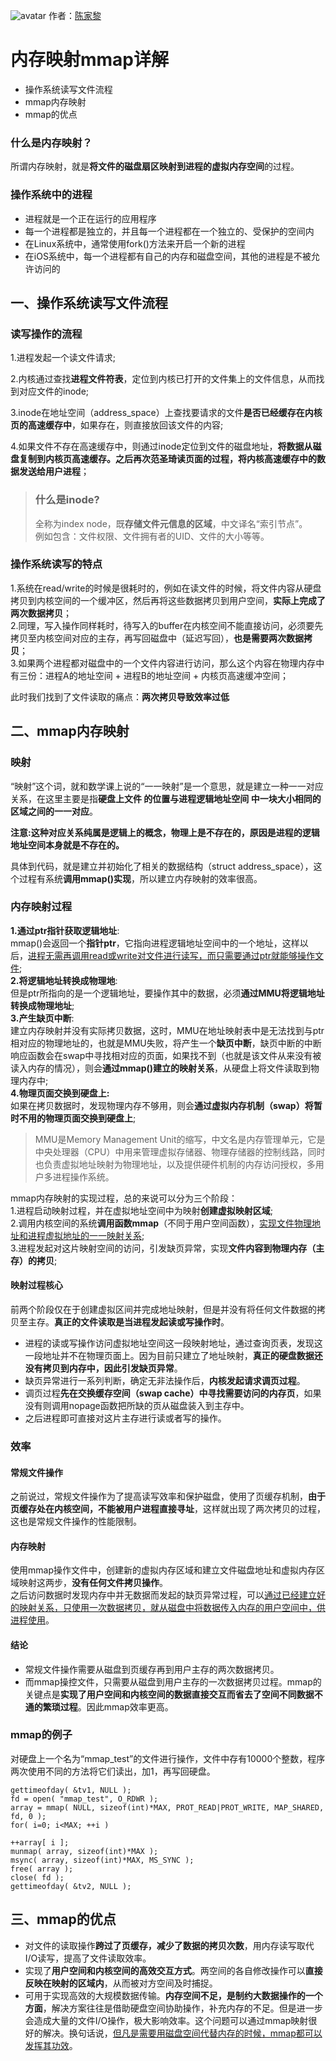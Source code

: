 ![avatar](https://user-gold-cdn.xitu.io/2019/4/8/169fbd9b3987ad4b?w=1926&h=1384&f=png&s=1087334)
作者：[陈家黎](https://juejin.im/user/5caaf51ef265da24b67892f9)
# 内存映射mmap详解
- 操作系统读写文件流程
- mmap内存映射
- mmap的优点
### 什么是内存映射？
所谓内存映射，就是**将文件的磁盘扇区映射到进程的虚拟内存空间**的过程。

### 操作系统中的进程 
- 进程就是一个正在运行的应用程序
- 每一个进程都是独立的，并且每一个进程都在一个独立的、受保护的空间内
- 在Linux系统中，通常使用fork()方法来开启一个新的进程
- 在iOS系统中，每一个进程都有自己的内存和磁盘空间，其他的进程是不被允许访问的

## 一、操作系统读写文件流程

### 读写操作的流程

1.进程发起一个读文件请求;  

2.内核通过查找**进程文件符表**，定位到内核已打开的文件集上的文件信息，从而找到对应文件的inode;  

3.inode在地址空间（address_space）上查找要请求的文件**是否已经缓存在内核页的高速缓存中**，如果存在，则直接放回该文件的内容;  

4.如果文件不存在高速缓存中，则通过inode定位到文件的磁盘地址，**将数据从磁盘复制到内核页高速缓存。之后再次范圣琦读页面的过程，将内核高速缓存中的数据发送给用户进程**；

> ### 什么是inode?
>
>全称为index node，既**存储文件元信息的区域**，中文译名“索引节点”。  
>例如包含：文件权限、文件拥有者的UID、文件的大小等等。

### 操作系统读写的特点
1.系统在read/write的时候是很耗时的，例如在读文件的时候，将文件内容从硬盘拷贝到内核空间的一个缓冲区，然后再将这些数据拷贝到用户空间，**实际上完成了两次数据拷贝**；  
2.同理，写入操作同样耗时，待写入的buffer在内核空间不能直接访问，必须要先拷贝至内核空间对应的主存，再写回磁盘中（延迟写回），**也是需要两次数据拷贝**；  
3.如果两个进程都对磁盘中的一个文件内容进行访问，那么这个内容在物理内存中有三份：进程A的地址空间 + 进程B的地址空间 + 内核页高速缓冲空间；

此时我们找到了文件读取的痛点：**两次拷贝导致效率过低**

## 二、mmap内存映射
### 映射
“映射”这个词，就和数学课上说的“一一映射”是一个意思，就是建立一种一一对应关系，在这里主要是指**硬盘上文件 的位置与进程逻辑地址空间 中一块大小相同的区域之间的一一对应**。

**注意:这种对应关系纯属是逻辑上的概念，物理上是不存在的，原因是进程的逻辑地址空间本身就是不存在的。**

具体到代码，就是建立并初始化了相关的数据结构（struct address_space），这个过程有系统**调用mmap()实现**，所以建立内存映射的效率很高。

### 内存映射过程

**1.通过ptr指针获取逻辑地址**:  
mmap()会返回一个**指针ptr**，它指向进程逻辑地址空间中的一个地址，这样以后，<u>进程无需再调用read或write对文件进行读写，而只需要通过ptr就能够操作文件</u>;   
**2.将逻辑地址转换成物理地**:  
但是ptr所指向的是一个逻辑地址，要操作其中的数据，必须**通过MMU将逻辑地址转换成物理地址**;  
**3.产生缺页中断**:  
建立内存映射并没有实际拷贝数据，这时，MMU在地址映射表中是无法找到与ptr相对应的物理地址的，也就是MMU失败，将产生一个**缺页中断**，缺页中断的中断响应函数会在swap中寻找相对应的页面，如果找不到（也就是该文件从来没有被读入内存的情况），则会**通过mmap()建立的映射关系**，从硬盘上将文件读取到物理内存中;  
**4.物理页面交换到硬盘上:**  
如果在拷贝数据时，发现物理内存不够用，则会**通过虚拟内存机制（swap）将暂时不用的物理页面交换到硬盘上**;
>MMU是Memory Management Unit的缩写，中文名是内存管理单元，它是中央处理器（CPU）中用来管理虚拟存储器、物理存储器的控制线路，同时也负责虚拟地址映射为物理地址，以及提供硬件机制的内存访问授权，多用户多进程操作系统。

mmap内存映射的实现过程，总的来说可以分为三个阶段：  
1.进程启动映射过程，并在虚拟地址空间中为映射**创建虚拟映射区域**;  
2.调用内核空间的系统**调用函数mmap**（不同于用户空间函数），<u>实现文件物理地址和进程虚拟地址的一一映射关系</u>;  
3.进程发起对这片映射空间的访问，引发缺页异常，实现**文件内容到物理内存（主存）的拷贝**; 
#### 映射过程核心
前两个阶段仅在于创建虚拟区间并完成地址映射，但是并没有将任何文件数据的拷贝至主存。**真正的文件读取是当进程发起读或写操作时**。  
- 进程的读或写操作访问虚拟地址空间这一段映射地址，通过查询页表，发现这一段地址并不在物理页面上。因为目前只建立了地址映射，**真正的硬盘数据还没有拷贝到内存中，因此引发缺页异常**。
- 缺页异常进行一系列判断，确定无非法操作后，**内核发起请求调页过程**。
- 调页过程**先在交换缓存空间（swap cache）中寻找需要访问的内存页**，如果没有则调用nopage函数把所缺的页从磁盘装入到主存中。
- 之后进程即可直接对这片主存进行读或者写的操作。

### 效率
#### 常规文件操作
之前说过，常规文件操作为了提高读写效率和保护磁盘，使用了页缓存机制，**由于页缓存处在内核空间，不能被用户进程直接寻址**，这样就出现了两次拷贝的过程，这也是常规文件操作的性能限制。  
#### 内存映射
使用mmap操作文件中，创建新的虚拟内存区域和建立文件磁盘地址和虚拟内存区域映射这两步，**没有任何文件拷贝操作**。  
之后访问数据时发现内存中并无数据而发起的缺页异常过程，可以<u>通过已经建立好的映射关系，只使用一次数据拷贝，就从磁盘中将数据传入内存的用户空间中，供进程使用</u>。
#### 结论
- 常规文件操作需要从磁盘到页缓存再到用户主存的两次数据拷贝。  
- 而mmap操控文件，只需要从磁盘到用户主存的一次数据拷贝过程。mmap的关键点是**实现了用户空间和内核空间的数据直接交互而省去了空间不同数据不通的繁琐过程**。因此mmap效率更高。

### mmap的例子
对硬盘上一个名为“mmap_test”的文件进行操作，文件中存有10000个整数，程序两次使用不同的方法将它们读出，加1，再写回硬盘。
```
gettimeofday( &tv1, NULL );
fd = open( "mmap_test", O_RDWR );
array = mmap( NULL, sizeof(int)*MAX, PROT_READ|PROT_WRITE, MAP_SHARED, fd, 0 );
for( i=0; i<MAX; ++i )
 
++array[ i ];
munmap( array, sizeof(int)*MAX );
msync( array, sizeof(int)*MAX, MS_SYNC );
free( array );
close( fd );
gettimeofday( &tv2, NULL );
```

## 三、mmap的优点
- 对文件的读取操作**跨过了页缓存，减少了数据的拷贝次数**，用内存读写取代I/O读写，提高了文件读取效率。
- 实现了**用户空间和内核空间的高效交互方式**。两空间的各自修改操作可以**直接反映在映射的区域内**，从而被对方空间及时捕捉。
- 可用于实现高效的大规模数据传输。**内存空间不足，是制约大数据操作的一个方面**，解决方案往往是借助硬盘空间协助操作，补充内存的不足。但是进一步会造成大量的文件I/O操作，极大影响效率。这个问题可以通过mmap映射很好的解决。换句话说，<u>但凡是需要用磁盘空间代替内存的时候，mmap都可以发挥其功效</u>。
